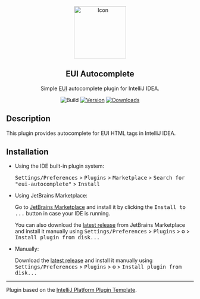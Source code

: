 <div align="center">
  <img width="140" src="https://eui.ecdevops.eu/eui-showcase-ux-components-18.x/assets/images/common/eui-logo.svg" alt="Icon"/>
  <h2 align="center">EUI Autocomplete</h2>
  <p align="center">  Simple <a href="https://eui.ecdevops.eu/">EUI</a> autocomplete plugin for IntelliJ IDEA.</p>
</div>
<div align="center">

![Build](https://github.com/soares-daniel/eui-autocomplete/workflows/Build/badge.svg)
[![Version](https://img.shields.io/jetbrains/plugin/v/26235-eui-autocomplete.svg)](https://plugins.jetbrains.com/plugin/26235-eui-autocomplete)
[![Downloads](https://img.shields.io/jetbrains/plugin/d/26235-eui-autocomplete.svg)](https://plugins.jetbrains.com/plugin/26235-eui-autocomplete)

</div>

<!-- Plugin description -->

## Description

This plugin provides autocomplete for EUI HTML tags in IntelliJ IDEA.

<!-- Plugin description end -->

## Installation

- Using the IDE built-in plugin system:
  
  <kbd>Settings/Preferences</kbd> > <kbd>Plugins</kbd> > <kbd>Marketplace</kbd> > <kbd>Search for "eui-autocomplete"</kbd> >
  <kbd>Install</kbd>
  
- Using JetBrains Marketplace:

  Go to [JetBrains Marketplace](https://plugins.jetbrains.com/plugin/26235-eui-autocomplete) and install it by clicking the <kbd>Install to ...</kbd> button in case your IDE is running.

  You can also download the [latest release](https://plugins.jetbrains.com/plugin/26235-eui-autocomplete/versions) from JetBrains Marketplace and install it manually using
  <kbd>Settings/Preferences</kbd> > <kbd>Plugins</kbd> > <kbd>⚙️</kbd> > <kbd>Install plugin from disk...</kbd>

- Manually:

  Download the [latest release](https://github.com/soares-daniel/eui-autocomplete/releases/latest) and install it manually using
  <kbd>Settings/Preferences</kbd> > <kbd>Plugins</kbd> > <kbd>⚙️</kbd> > <kbd>Install plugin from disk...</kbd>

---
Plugin based on the [IntelliJ Platform Plugin Template][template].

[template]: https://github.com/JetBrains/intellij-platform-plugin-template
[docs:plugin-description]: https://plugins.jetbrains.com/docs/intellij/plugin-user-experience.html#plugin-description-and-presentation
